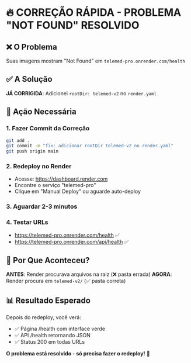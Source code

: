 # 🔥 CORREÇÃO RÁPIDA - PROBLEMA "NOT FOUND" RESOLVIDO

## ❌ O Problema
Suas imagens mostram "Not Found" em `telemed-pro.onrender.com/health`

## ✅ A Solução 
**JÁ CORRIGIDA**: Adicionei `rootDir: telemed-v2` no `render.yaml`

## 🚀 Ação Necessária

### 1. Fazer Commit da Correção
```bash
git add .
git commit -m "fix: adicionar rootDir telemed-v2 no render.yaml"
git push origin main
```

### 2. Redeploy no Render
- Acesse: https://dashboard.render.com
- Encontre o serviço "telemed-pro"
- Clique em "Manual Deploy" ou aguarde auto-deploy

### 3. Aguardar 2-3 minutos

### 4. Testar URLs
- https://telemed-pro.onrender.com/health ✅
- https://telemed-pro.onrender.com/api/health ✅

## 🎯 Por Que Aconteceu?

**ANTES**: Render procurava arquivos na raiz (❌ pasta errada)
**AGORA**: Render procura em `telemed-v2/` (✅ pasta correta)

## 📊 Resultado Esperado

Depois do redeploy, você verá:
- ✅ Página /health com interface verde
- ✅ API /health retornando JSON
- ✅ Status 200 em todas URLs

**O problema está resolvido - só precisa fazer o redeploy!** 🎉